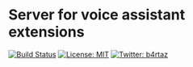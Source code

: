 # Server for voice assistant extensions

[![Build Status](https://travis-ci.com/b4rtaz/voice-assistant-net-server.svg?branch=main)](https://travis-ci.com/b4rtaz/voice-assistant-net-server) [![License: MIT](https://img.shields.io/github/license/mashape/apistatus.svg)](/LICENSE) [![Twitter: b4rtaz](https://img.shields.io/twitter/follow/b4rtaz.svg?style=social)](https://twitter.com/b4rtaz)
